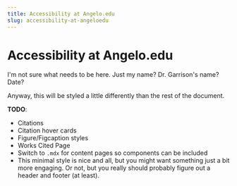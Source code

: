 ```yaml
---
title: Accessibility at Angelo.edu
slug: accessibility-at-angeloedu
---
```


# Accessibility at Angelo.edu

<!-- <time>Fall 2023, Dr. Kevin Garrison, Jeff Caldwell</time> -->
I'm not sure what needs to be here. Just my name? Dr. Garrison's name? Date?

Anyway, this will be styled a little differently than the rest of the document.

__TODO__:
- Citations
- Citation hover cards
- Figure/Figcaption styles
- Works Cited Page
- Switch to `.mdx` for content pages so components can be included
- This minimal style is nice and all, but you might want something just a bit more engaging. Or not, but you really should probably figure out a header and footer (at least).